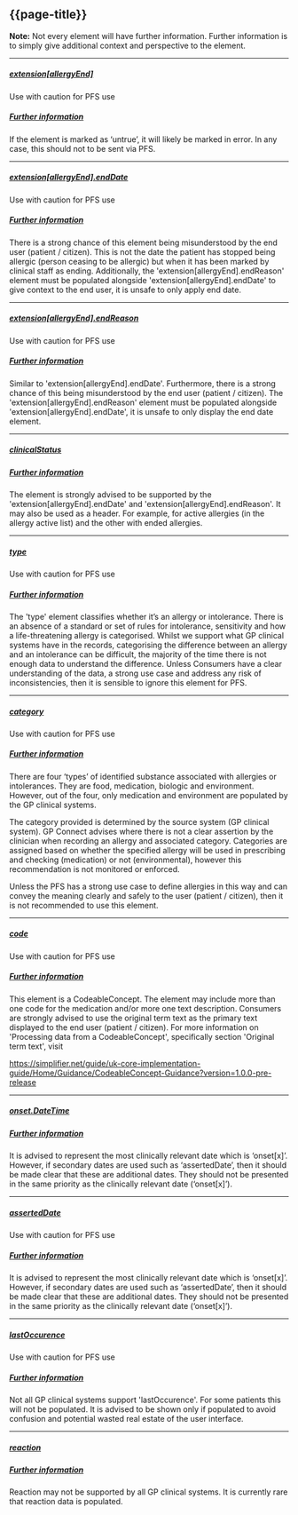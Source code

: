 ## {{page-title}}

<div class="nhsd-a-box nhsd-a-box--bg-light-blue nhsd-!t-margin-bottom-6 nhsd-t-body">
<p><b>Note:</b> Not every element will have further information. Further information is to simply give additional context and perspective to the element.
</div>

---

<h5><ins>extension[allergyEnd]</ins></h5>

<span class="fas fa-exclamation-circle text-warning fa-lg" title="Use with caution"></span> Use with caution for PFS use

<h5><ins>Further information</ins></h5>

<p>If the element is marked as ‘untrue’, it will likely be marked in error. In any case, this should not to be sent via PFS.</p>

---

<h5><ins>extension[allergyEnd].endDate</ins></h5>

<span class="fas fa-exclamation-circle text-warning fa-lg" title="Use with caution"></span> Use with caution for PFS use

<h5><ins>Further information</ins></h5>

<p>There is a strong chance of this element being misunderstood by the end user (patient / citizen). This is not the date the patient has stopped being allergic (person ceasing to be allergic) but when it has been marked by clinical staff as ending.
Additionally, the 'extension[allergyEnd].endReason' element must be populated alongside 'extension[allergyEnd].endDate' to give context to the end user, it is unsafe to only apply end date.</p>

---

<h5><ins>extension[allergyEnd].endReason</ins></h5>

<span class="fas fa-exclamation-circle text-warning fa-lg" title="Use with caution"></span> Use with caution for PFS use

<h5><ins>Further information</ins></h5>

<p>Similar to 'extension[allergyEnd].endDate'. Furthermore, there is a strong chance of this being misunderstood by the end user (patient / citizen). 
The 'extension[allergyEnd].endReason' element must be populated alongside 'extension[allergyEnd].endDate', it is unsafe to only display the end date element.</p>

---

<h5><ins>clinicalStatus</ins></h5>

<span class="fas fa-check-circle text-success fa-lg"></span>

<h5><ins>Further information</ins></h5>

<p>The element is strongly advised to be supported by the 'extension[allergyEnd].endDate' and 'extension[allergyEnd].endReason'. It may also be used as a header. For example, for active allergies (in the allergy active list) and the other with ended allergies.</p>

---
<h5><ins>type</ins></h5>

<span class="fas fa-exclamation-circle text-warning fa-lg" title="Use with caution"></span> Use with caution for PFS use

<h5><ins>Further information</ins></h5>

<p>The 'type' element classifies whether it’s an allergy or intolerance. There is an absence of a standard or set of rules for intolerance, sensitivity and how a life-threatening allergy is categorised. Whilst we support what GP clinical systems have in the records, categorising the difference between an allergy and an intolerance can be difficult, the majority of the time there is not enough data to understand the difference. Unless Consumers have a clear understanding of the data, a strong use case and address any risk of inconsistencies, then it is sensible to ignore this element for PFS.</p>

---

<h5><ins>category</ins></h5>

<span class="fas fa-exclamation-circle text-warning fa-lg" title="Use with caution"></span> Use with caution for PFS use

<h5><ins>Further information</ins></h5>

<p>There are four ‘types’ of identified substance associated with allergies or intolerances. They are food, medication, biologic and environment. However, out of the four, only medication and environment are populated by the GP clinical systems.

The category provided is determined by the source system (GP clinical system). GP Connect advises where there is not a clear assertion by the clinician when recording an allergy and associated category. Categories are assigned based on whether the specified allergy will be used in prescribing and checking (medication) or not (environmental), however this recommendation is not monitored or enforced. 

Unless the PFS has a strong use case to define allergies in this way and can convey the meaning clearly and safely to the user (patient / citizen), then it is not recommended to use this element.</p>

---
<h5><ins>code</ins></h5>

<span class="fas fa-exclamation-circle text-warning fa-lg" title="Use with caution"></span> Use with caution for PFS use

<h5><ins>Further information</ins></h5>

<p>This element is a CodeableConcept. The element may include more than one code for the medication and/or more one text description. Consumers are strongly advised to use the original term text as the primary text displayed to the end user (patient / citizen). For more information on 'Processing data from a CodeableConcept', specifically section 'Original term text', visit 

https://simplifier.net/guide/uk-core-implementation-guide/Home/Guidance/CodeableConcept-Guidance?version=1.0.0-pre-release</p>

---

<h5><ins>onset.DateTime</ins></h5>

<span class="fas fa-check-circle text-success fa-lg"></span>

<h5><ins>Further information</ins></h5>

<p>It is advised to represent the most clinically relevant date which is ‘onset[x]’. However, if secondary dates are used such as ‘assertedDate’, then it should be made clear that these are additional dates. They should not be presented in the same priority as the clinically relevant date (‘onset[x]’).</p>

---

<h5><ins>assertedDate</ins></h5>

<span class="fas fa-exclamation-circle text-warning fa-lg" title="Use with caution"></span> Use with caution for PFS use

<h5><ins>Further information</ins></h5>

<p>It is advised to represent the most clinically relevant date which is ‘onset[x]’. However, if secondary dates are used such as ‘assertedDate’, then it should be made clear that these are additional dates. They should not be presented in the same priority as the clinically relevant date (‘onset[x]’).</p>

---

<h5><ins>lastOccurence</ins></h5>

<span class="fas fa-exclamation-circle text-warning fa-lg" title="Use with caution"></span> Use with caution for PFS use

<h5><ins>Further information</ins></h5>

<p>Not all GP clinical systems support 'lastOccurence'. For some patients this will not be populated. It is advised to be shown only if populated to avoid confusion and potential wasted real estate of the user interface.</p>

---

<h5><ins>reaction</ins></h5>

<span class="fas fa-check-circle text-success fa-lg"></span>

<h5><ins>Further information</ins></h5>

<p>Reaction may not be supported by all GP clinical systems. It is currently rare that reaction data is populated.</p>